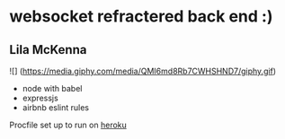# websocket refractered back end :) 
## Lila McKenna 

![] (https://media.giphy.com/media/QMI6md8Rb7CWHSHND7/giphy.gif)

* node with babel
* expressjs
* airbnb eslint rules

Procfile set up to run on [heroku](https://devcenter.heroku.com/articles/getting-started-with-nodejs#deploy-the-app)


